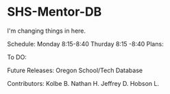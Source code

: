 SHS-Mentor-DB
=============
I'm changing things in here.

Schedule:
Monday 8:15-8:40
Thurday 8:15 -8:40
Plans:


To DO:


Future Releases:
Oregon School/Tech Database


Contributors:
Kolbe B.
Nathan H.
Jeffrey D.
Hobson L.
